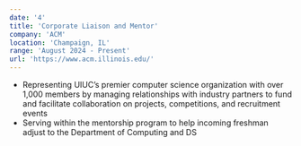 ```yaml
---
date: '4'
title: 'Corporate Liaison and Mentor'
company: 'ACM'
location: 'Champaign, IL'
range: 'August 2024 - Present'
url: 'https://www.acm.illinois.edu/'
---
```


- Representing UIUC’s premier computer science organization with over 1,000 members by managing relationships with industry partners to fund and facilitate collaboration on projects, competitions, and recruitment events
- Serving within the mentorship program to help incoming freshman adjust to the Department of Computing and DS
